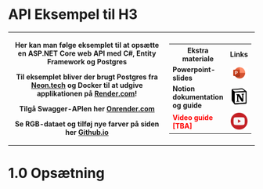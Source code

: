 # API Eksempel til H3
<table>
  <tr>
    <th align="center" width='350'>
          <p> Her kan man følge eksemplet til at opsætte en ASP.NET Core web API med C#, Entity Framework og Postgres </p>
           <p> Til eksemplet bliver der brugt Postgres fra <a href="https://neon.tech/">Neon.tech</a> og Docker til at udgive applikationen på <a href="https://render.com/">Render.com</a>! </p> 
          <p> Tilgå Swagger-APIen her <a href="https://h3-api.onrender.com/swagger/index.html"> Onrender.com </a> </p>
            <p> Se RGB-dataet og tilføj nye farver på siden her <a href="https://mags-template.github.io/H3-API-Example/Vanila-JS/">Github.io</a> </p>
    </th>
    <th align="center">
      <table>
        <tr>
          <th>Ekstra materiale</th>
          <th>Links</th>
        </tr>
        <tr>
          <td>Powerpoint-slides</td>
          <td align="center"> <a href="https://edumercantec-my.sharepoint.com/:p:/g/personal/mags_edu_mercantec_dk/EcygE7mzLMVHjkPo3Hl4rv0BtxDuzMswio9HK1dfsHcZUQ?e=vIArPt"><img src='https://github.com/MAGS-Template/README-Assets/blob/main/Microsoft-PowerPoint-Logo.png?raw=true' width='125'></a></td>
        </tr>
        <tr>
          <td>Notion dokumentation og guide</td>
          <td align="center"> <a href="https://mercantec.notion.site/API-i-NET-746a499da4b9489893449834869da4ca?pvs=74"><img src='https://github.com/MAGS-Template/README-Assets/blob/main/Notion_app_logo.png?raw=true' width='75'></a></td>
        </tr>
        <tr>
          <td style="color: red;" >Video guide [TBA] </td>
          <td align="center"> <a href="https://www.youtube.com/playlist?list=PL7-jfBWeCNfyy_Mz55t4CQ3AQvibG8jsn"><img src='https://github.com/MAGS-Template/README-Assets/blob/main/Youtube.png?raw=true' width='75'></a></td>
        </tr>
      </table>
    </th>
  </tr>
</table>


# 1.0 Opsætning
